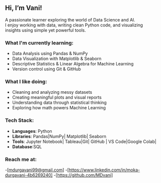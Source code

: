 ## Hi, I’m Vani!

A passionate learner exploring the world of Data Science and AI.  
I enjoy working with data, writing clean Python code, and visualizing insights using simple yet powerful tools.

###  What I'm currently learning:

 
- Data Analysis using Pandas & NumPy  
- Data Visualization with Matplotlib & Seaborn  
- Descriptive Statistics & Linear Algebra for Machine Learning  
- Version control using Git & GitHub

###  What I like doing:
- Cleaning and analyzing messy datasets  
- Creating meaningful plots and visual reports  
- Understanding data through statistical thinking  
- Exploring how math powers Machine Learning

###  Tech Stack:
- **Languages**: Python  
- **Libraries**: Pandas|NumPy| Matplotlib| Seaborn  
- **Tools**: Jupyter Notebook| Tableau|Git| GitHub | VS Code|Google Colab|
- **Database**:SQL

### Reach me at:
-[mdurgavani99@gmail.com]
-[https://www.linkedin.com/in/moka-durgavani-4b6269240]
-[https://github.com/MDvani]

